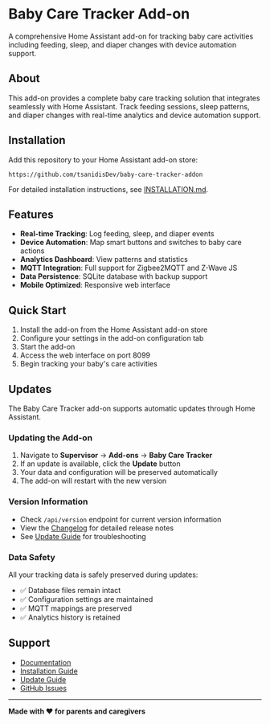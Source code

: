 # Baby Care Tracker Add-on

A comprehensive Home Assistant add-on for tracking baby care activities including feeding, sleep, and diaper changes with device automation support.

## About

This add-on provides a complete baby care tracking solution that integrates seamlessly with Home Assistant. Track feeding sessions, sleep patterns, and diaper changes with real-time analytics and device automation support.

## Installation

Add this repository to your Home Assistant add-on store:

```
https://github.com/tsanidisDev/baby-care-tracker-addon
```

For detailed installation instructions, see [INSTALLATION.md](../INSTALLATION.md).

## Features

- **Real-time Tracking**: Log feeding, sleep, and diaper events
- **Device Automation**: Map smart buttons and switches to baby care actions
- **Analytics Dashboard**: View patterns and statistics
- **MQTT Integration**: Full support for Zigbee2MQTT and Z-Wave JS
- **Data Persistence**: SQLite database with backup support
- **Mobile Optimized**: Responsive web interface

## Quick Start

1. Install the add-on from the Home Assistant add-on store
2. Configure your settings in the add-on configuration tab
3. Start the add-on
4. Access the web interface on port 8099
5. Begin tracking your baby's care activities

## Updates

The Baby Care Tracker add-on supports automatic updates through Home Assistant.

### Updating the Add-on

1. Navigate to **Supervisor** → **Add-ons** → **Baby Care Tracker**
2. If an update is available, click the **Update** button
3. Your data and configuration will be preserved automatically
4. The add-on will restart with the new version

### Version Information

- Check `/api/version` endpoint for current version information
- View the [Changelog](CHANGELOG.md) for detailed release notes
- See [Update Guide](UPDATE_GUIDE.md) for troubleshooting

### Data Safety

All your tracking data is safely preserved during updates:
- ✅ Database files remain intact
- ✅ Configuration settings are maintained  
- ✅ MQTT mappings are preserved
- ✅ Analytics history is retained

## Support

- [Documentation](../README.md)
- [Installation Guide](../INSTALLATION.md)
- [Update Guide](UPDATE_GUIDE.md)
- [GitHub Issues](https://github.com/tsanidisDev/baby-care-tracker-addon/issues)

---
**Made with ❤️ for parents and caregivers**
